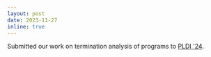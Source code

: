 ```yaml
---
layout: post
date: 2023-11-27
inline: true
---
```


Submitted our work on termination analysis of programs to [PLDI '24](https://pldi24.sigplan.org/).